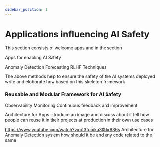 ```yaml
---
sidebar_position: 1
---
```


# Applications influencing AI Safety

This section consists of welcome apps and in the section

Apps for enabling AI Safety

 Anomaly Detection 
 Forecasting 
 RLHF Techniques 

 The above methods help to ensure the safety of the AI systems deployed write and eloborate how based on this skeleton framework
 


### Reusable and Modular Framework for AI Safety

Observability 
Monitoring
Continuous feedback and improvement

Architecture for Apps introduce an image and discuss about it tell how people can reuse it in their projects at production 
in their own use cases


https://www.youtube.com/watch?v=ot3fuoika3I&t=836s
Architecture for Anomaly Detection system how should it be and any code related to the same
